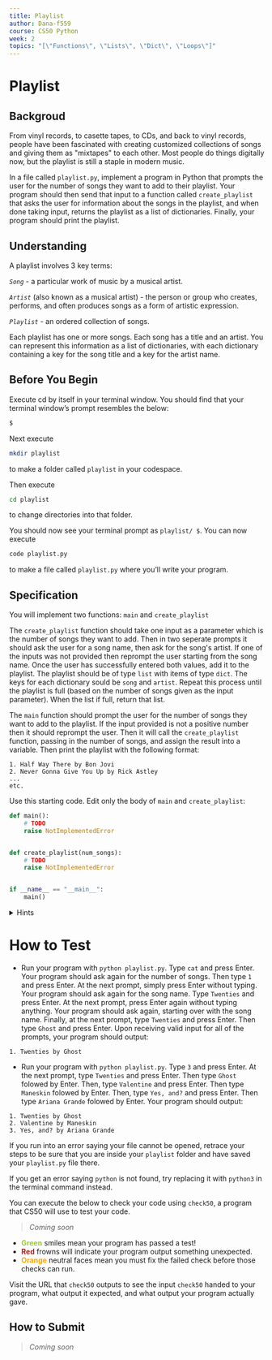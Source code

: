 ```yaml
---
title: Playlist
author: Dana-f559
course: CS50 Python
week: 2
topics: "[\"Functions\", \"Lists\", \"Dict\", \"Loops\"]"
---
```


# Playlist
## Backgroud
From vinyl records, to casette tapes, to CDs, and back to vinyl records, people have been fascinated with creating customized collections of songs and giving them as "mixtapes" to each other. Most people do things digitally now, but the playlist is still a staple in modern music.

In a file called `playlist.py`, implement a program in Python that prompts the user for the number of songs they want to add to their playlist. Your program should then send that input to a function called `create_playlist` that asks the user for information about the songs in the playlist, and when done taking input, returns the playlist as a list of dictionaries. Finally, your program should print the playlist.

## Understanding

A playlist involves 3 key terms:

*`Song`* - a particular work of music by a musical artist.

*`Artist`* (also known as a musical artist) - the person or group who creates, performs, and often produces songs as a form of artistic expression.

*`Playlist`* - an ordered collection of songs.

Each playlist has one or more songs. Each song has a title and an artist. You can represent this information as a list of dictionaries, with each dictionary containing a key for the song title and a key for the artist name. 

## Before You Begin
Execute cd by itself in your terminal window. You should find that your terminal window’s prompt resembles the below:
```bash
$
```
Next execute
```bash
mkdir playlist
```
to make a folder called `playlist` in your codespace.

Then execute
```bash
cd playlist
```
to change directories into that folder.

You should now see your terminal prompt as `playlist/ $`. You can now execute
```bash
code playlist.py
```
to make a file called `playlist.py` where you’ll write your program.

## Specification
You will implement two functions: `main` and `create_playlist`

The `create_playlist` function should take one input as a parameter which is the number of songs they want to add. Then in two seperate prompts it should ask the user for a song name, then ask for the song's artist. If one of the inputs was not provided then reprompt the user starting from the song name. Once the user has successfully entered both values, add it to the playlist. The playlist should be of type `list` with items of type `dict`. The keys for each dictionary sould be `song` and `artist`. Repeat this process until the playlist is full (based on the number of songs given as the input parameter). When the list if full, return that list.

The `main` function should prompt the user for the number of songs they want to add to the playlist. If the input provided is not a positive number then it should reprompt the user. Then it will call the `create_playlist` function, passing in the number of songs, and assign the result into a variable. Then print the playlist with the following format:

```
1. Half Way There by Bon Jovi
2. Never Gonna Give You Up by Rick Astley
...
etc.
```

Use this starting code. Edit only the body of `main` and `create_playlist`:
```python
def main():
    # TODO
    raise NotImplementedError


def create_playlist(num_songs):
    # TODO
    raise NotImplementedError


if __name__ == "__main__":
    main()
```

<details>
    <summary>Hints</summary>
        <p>More about functions: <a href="https://docs.python.org/3/tutorial/controlflow.html#defining-functions">https://docs.python.org/3/tutorial/controlflow.html#defining-functions</a></p>
        <p>More about lists: <a href="https://docs.python.org/3/tutorial/datastructures.html#more-on-lists">https://docs.python.org/3/tutorial/datastructures.html#more-on-lists</a></p>
        <p>More about dictionaries: <a href="https://docs.python.org/3/tutorial/datastructures.html#dictionaries">https://docs.python.org/3/tutorial/datastructures.html#dictionaries</a> </p>
</details>

# How to Test
* Run your program with `python playlist.py`. Type `cat` and press Enter. Your program should ask again for the number of songs. Then type `1` and press Enter. At the next prompt, simply press Enter without typing. Your program should ask again for the song name. Type `Twenties` and press Enter. At the next prompt, press Enter again without typing anything. Your program should ask again, starting over with the song name. Finally, at the next prompt, type `Twenties` and press Enter. Then type `Ghost` and press Enter. Upon receiving valid input for all of the prompts, your program should output:
```
1. Twenties by Ghost
```
* Run your program with `python playlist.py`. Type `3` and press Enter. At the next prompt, type `Twenties` and press Enter. Then type `Ghost` folowed by Enter. Then, type `Valentine` and press Enter. Then type `Maneskin` folowed by Enter. Then, type `Yes, and?` and press Enter. Then type `Ariana Grande` folowed by Enter. Your program should output:
```
1. Twenties by Ghost
2. Valentine by Maneskin
3. Yes, and? by Ariana Grande
```

If you run into an error saying your file cannot be opened, retrace your steps to be sure that you are inside your `playlist` folder and have saved your `playlist.py` file there.

If you get an error saying `python` is not found, try replacing it with `python3` in the terminal command instead.

You can execute the below to check your code using `check50`, a program that CS50 will use to test your code.
> *Coming soon*
* **<span style="color: yellowgreen;">Green</span>** smiles mean your program has passed a test!
* **<span style="color: firebrick;">Red</span>** frowns will indicate your program output something unexpected.
* **<span style="color: orange;">Orange</span>** neutral faces mean you must fix the failed check before those checks can run.

Visit the URL that `check50` outputs to see the input `check50` handed to your program, what output it expected, and what output your program actually gave.

## How to Submit
> *Coming soon*
